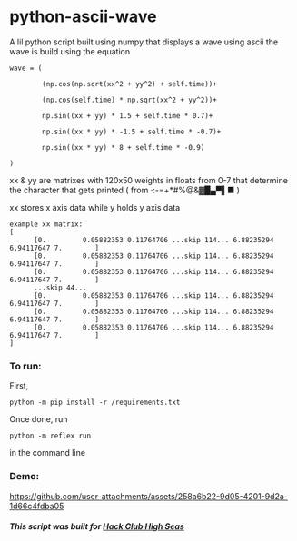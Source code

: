 # python-ascii-wave

A lil python script built using numpy that displays a wave using ascii
the wave is build using the equation

    wave = (

            (np.cos(np.sqrt(xx^2 + yy^2) + self.time))+
            
            (np.cos(self.time) * np.sqrt(xx^2 + yy^2))+
            
            np.sin((xx + yy) * 1.5 + self.time * 0.7)+
            
            np.sin((xx * yy) * -1.5 + self.time * -0.7)+
            
            np.sin((xx * yy) * 8 + self.time * -0.9) 
            
    )


xx & yy are matrixes with 120x50 weights in floats from 0-7 that determine the character that gets printed ( from ·:-=+*#%@&▓█▄▀▌■ )

xx stores x axis data while y holds y axis data



```
example xx matrix:
[
      [0.         0.05882353 0.11764706 ...skip 114... 6.88235294 6.94117647 7.        ]
      [0.         0.05882353 0.11764706 ...skip 114... 6.88235294 6.94117647 7.        ]
      [0.         0.05882353 0.11764706 ...skip 114... 6.88235294 6.94117647 7.        ]
      ...skip 44...
      [0.         0.05882353 0.11764706 ...skip 114... 6.88235294 6.94117647 7.        ]
      [0.         0.05882353 0.11764706 ...skip 114... 6.88235294 6.94117647 7.        ]
      [0.         0.05882353 0.11764706 ...skip 114... 6.88235294 6.94117647 7.        ]
]
```




### To run:
First,

`python -m pip install -r /requirements.txt`

Once done, run

`python -m reflex run` 

in the command line



### Demo:


https://github.com/user-attachments/assets/258a6b22-9d05-4201-9d2a-1d66c4fdba05



##### This script was built for [Hack Club High Seas](https://highseas.hackclub.com/)
